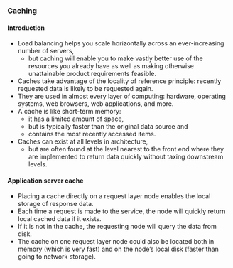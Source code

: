 ### Caching

#### Introduction 

- Load balancing helps you scale horizontally across an ever-increasing number of servers,
    - but caching will enable you to make vastly better use of the resources you already have as well as making otherwise unattainable product requirements feasible. 
- Caches take advantage of the locality of reference principle: recently requested data is likely to be requested again. 
- They are used in almost every layer of computing: hardware, operating systems, web browsers, web applications, and more. 
- A cache is like short-term memory: 
    - it has a limited amount of space, 
    - but is typically faster than the original data source and
    - contains the most recently accessed items. 
- Caches can exist at all levels in architecture, 
    - but are often found at the level nearest to the front end where they are implemented to return data quickly without taxing downstream levels.
    
#### Application server cache
- Placing a cache directly on a request layer node enables the local storage of response data.
- Each time a request is made to the service, the node will quickly return local cached data if it exists. 
- If it is not in the cache, the requesting node will query the data from disk. 
- The cache on one request layer node could also be located both in memory (which is very fast) and on the node’s local disk (faster than going to network storage).

    